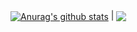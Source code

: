 <!---![alt text](https://github.com/zemblabla7/template_terminal/blob/master/github_stats.svg?raw=true)
node updater.js ${{ github.zemblabla7 }} <monokai>-->

<!---[![Typing SVG](https://readme-typing-svg.demolab.com?font=Fira+Code&size=28&pause=500&color=D40000&width=435&lines=Carolina+Somarriba;%C3%89tudiante+%C3%A0+l'%C3%89cole+42)](https://git.io/typing-svg)

[![Top Langs](https://github-readme-stats-git-masterrstaa-rickstaa.vercel.app/api/top-langs/?username=zemblabla7&theme=dracula)]-->


<a href="https://github.com/anuraghazra/github-readme-stats"><img align="center" src="https://github-readme-stats.vercel.app/api?username=anuraghazra&show_icons=true&include_all_commits=true&theme=buefy&hide_border=true" alt="Anurag's github stats" /></a> | <a href="https://github.com/anuraghazra/github-readme-stats"><img align="center" src="https://github-readme-stats.vercel.app/api/top-langs/?username=anuraghazra&layout=compact&theme=buefy&hide_border=true" /></a>
